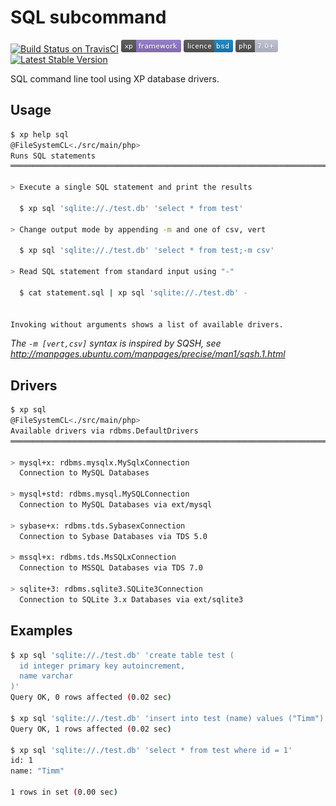 SQL subcommand
==============

[![Build Status on TravisCI](https://secure.travis-ci.org/xp-forge/sql.svg)](http://travis-ci.org/xp-forge/sql)
[![XP Framework Module](https://raw.githubusercontent.com/xp-framework/web/master/static/xp-framework-badge.png)](https://github.com/xp-framework/core)
[![BSD Licence](https://raw.githubusercontent.com/xp-framework/web/master/static/licence-bsd.png)](https://github.com/xp-framework/core/blob/master/LICENCE.md)
[![Required PHP 7.0+](https://raw.githubusercontent.com/xp-framework/web/master/static/php-7_0plus.png)](http://php.net/)
[![Latest Stable Version](https://poser.pugx.org/xp-forge/sql/version.png)](https://packagist.org/packages/xp-forge/sql)

SQL command line tool using XP database drivers.

## Usage
```bash
$ xp help sql
@FileSystemCL<./src/main/php>
Runs SQL statements
════════════════════════════════════════════════════════════════════════

> Execute a single SQL statement and print the results

  $ xp sql 'sqlite://./test.db' 'select * from test'

> Change output mode by appending -m and one of csv, vert

  $ xp sql 'sqlite://./test.db' 'select * from test;-m csv'

> Read SQL statement from standard input using "-"

  $ cat statement.sql | xp sql 'sqlite://./test.db' -


Invoking without arguments shows a list of available drivers.
```
*The `-m [vert,csv]` syntax is inspired by SQSH, see http://manpages.ubuntu.com/manpages/precise/man1/sqsh.1.html*

## Drivers

```bash
$ xp sql
@FileSystemCL<./src/main/php>
Available drivers via rdbms.DefaultDrivers
════════════════════════════════════════════════════════════════════════

> mysql+x: rdbms.mysqlx.MySqlxConnection
  Connection to MySQL Databases

> mysql+std: rdbms.mysql.MySQLConnection
  Connection to MySQL Databases via ext/mysql

> sybase+x: rdbms.tds.SybasexConnection
  Connection to Sybase Databases via TDS 5.0

> mssql+x: rdbms.tds.MsSQLxConnection
  Connection to MSSQL Databases via TDS 7.0

> sqlite+3: rdbms.sqlite3.SQLite3Connection
  Connection to SQLite 3.x Databases via ext/sqlite3
```

## Examples

```bash
$ xp sql 'sqlite://./test.db' 'create table test (
  id integer primary key autoincrement,
  name varchar
)'
Query OK, 0 rows affected (0.02 sec)

$ xp sql 'sqlite://./test.db' 'insert into test (name) values ("Timm")'
Query OK, 1 rows affected (0.02 sec)

$ xp sql 'sqlite://./test.db' 'select * from test where id = 1'
id: 1
name: "Timm"

1 rows in set (0.00 sec)
```